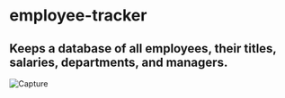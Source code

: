 # employee-tracker
## Keeps a database of all employees, their titles, salaries, departments, and managers.
![Capture](https://user-images.githubusercontent.com/82350938/126082978-3985d4ae-4131-4590-80e0-c5cd489a89bd.JPG)
